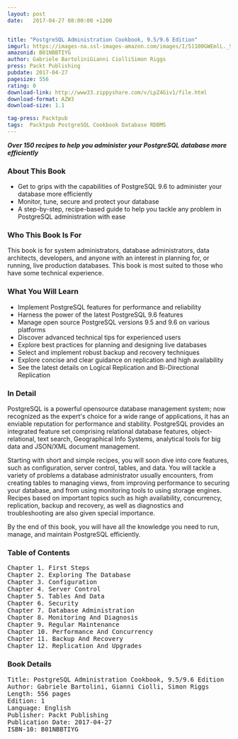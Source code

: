 ```yaml
---
layout: post
date:   2017-04-27 08:00:00 +1200


title: "PostgreSQL Administration Cookbook, 9.5/9.6 Edition"
imgurl: https://images-na.ssl-images-amazon.com/images/I/51100GWEmlL._SL200_.jpg
amazonid: B01NBBTIYG
author: Gabriele BartoliniGianni CiolliSimon Riggs
press: Packt Publishing
pubdate: 2017-04-27
pagesize: 556
rating: 0
download-link: http://www33.zippyshare.com/v/LpZ4Giv1/file.html
download-format: AZW3
download-size: 1.1

tag-press: Packtpub
tags:  Packtpub PostgreSQL Cookbook Database RDBMS
---
```


***Over 150 recipes to help you administer your PostgreSQL database more efficiently***

### About This Book

- Get to grips with the capabilities of PostgreSQL 9.6 to administer your database more efficiently
- Monitor, tune, secure and protect your database
- A step-by-step, recipe-based guide to help you tackle any problem in PostgreSQL administration with ease

### Who This Book Is For

This book is for system administrators, database administrators, data architects, developers, and anyone with an interest in planning for, or running, live production databases. This book is most suited to those who have some technical experience.

### What You Will Learn

- Implement PostgreSQL features for performance and reliability
- Harness the power of the latest PostgreSQL 9.6 features
- Manage open source PostgreSQL versions 9.5 and 9.6 on various platforms
- Discover advanced technical tips for experienced users
- Explore best practices for planning and designing live databases
- Select and implement robust backup and recovery techniques
- Explore concise and clear guidance on replication and high availability
- See the latest details on Logical Replication and Bi-Directional Replication

### In Detail

PostgreSQL is a powerful opensource database management system; now recognized as the expert's choice for a wide range of applications, it has an enviable reputation for performance and stability. PostgreSQL provides an integrated feature set comprising relational database features, object-relational, text search, Geographical Info Systems, analytical tools for big data and JSON/XML document management.

Starting with short and simple recipes, you will soon dive into core features, such as configuration, server control, tables, and data. You will tackle a variety of problems a database administrator usually encounters, from creating tables to managing views, from improving performance to securing your database, and from using monitoring tools to using storage engines. Recipes based on important topics such as high availability, concurrency, replication, backup and recovery, as well as diagnostics and troubleshooting are also given special importance.

By the end of this book, you will have all the knowledge you need to run, manage, and maintain PostgreSQL efficiently.

### Table of Contents
<pre>
Chapter 1. First Steps
Chapter 2. Exploring The Database
Chapter 3. Configuration
Chapter 4. Server Control
Chapter 5. Tables And Data
Chapter 6. Security
Chapter 7. Database Administration
Chapter 8. Monitoring And Diagnosis
Chapter 9. Regular Maintenance
Chapter 10. Performance And Concurrency
Chapter 11. Backup And Recovery
Chapter 12. Replication And Upgrades
</pre>

### Book Details
<pre>
Title: PostgreSQL Administration Cookbook, 9.5/9.6 Edition
Author: Gabriele Bartolini, Gianni Ciolli, Simon Riggs
Length: 556 pages
Edition: 1
Language: English
Publisher: Packt Publishing
Publication Date: 2017-04-27
ISBN-10: B01NBBTIYG
</pre>
